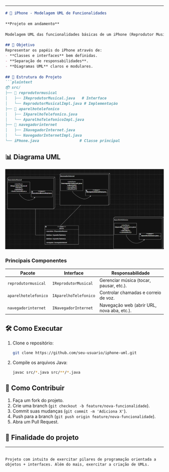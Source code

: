 
---

```markdown
# 📱 iPhone - Modelagem UML de Funcionalidades

**Projeto em andamento**

Modelagem UML das funcionalidades básicas de um iPhone (Reprodutor Musical, Aparelho Telefônico e Navegador na Internet), seguindo boas práticas de design orientado a objetos.

## 🎯 Objetivo
Representar os papéis do iPhone através de:
- **Classes e interfaces** bem definidas.
- **Separação de responsabilidades**.
- **Diagramas UML** claros e modulares.

## 📂 Estrutura do Projeto
```plaintext
📦 src/
├── 📂 reprodutormusical
│   ├── IReprodutorMusical.java   # Interface
│   └── ReprodutorMusicalImpl.java # Implementação
├── 📂 aparelhotelefonico
│   ├── IAparelhoTelefonico.java
│   └── AparelhoTelefonicoImpl.java
├── 📂 navegadorinternet
│   ├── INavegadorInternet.java
│   └── NavegadorInternetImpl.java
└── iPhone.java                  # Classe principal
```

## 📊 Diagrama UML

<img src="lib\uml.png" width="750">

### Principais Componentes
| **Pacote**           | **Interface**           | **Responsabilidade**                     |
|-----------------------|-------------------------|------------------------------------------|
| `reprodutormusical`   | `IReprodutorMusical`    | Gerenciar música (tocar, pausar, etc.).  |
| `aparelhotelefonico`  | `IAparelhoTelefonico`   | Controlar chamadas e correio de voz.      |
| `navegadorinternet`   | `INavegadorInternet`    | Navegação web (abrir URL, nova aba, etc.).|

## 🛠️ Como Executar 
1. Clone o repositório:
   ```bash
   git clone https://github.com/seu-usuario/iphone-uml.git
   ```
2. Compile os arquivos Java:
   ```bash
   javac src/*.java src/**/*.java
   ```


## 🤝 Como Contribuir
1. Faça um fork do projeto.
2. Crie uma branch (`git checkout -b feature/nova-funcionalidade`).
3. Commit suas mudanças (`git commit -m 'Adiciona X'`).
4. Push para a branch (`git push origin feature/nova-funcionalidade`).
5. Abra um Pull Request.

## 📄 Finalidade do projeto

---
```

Projeto com intuito de exercitar pilares de programação orientada a objetos + interfaces. Além do mais, exercitar a criação de UMLs.
